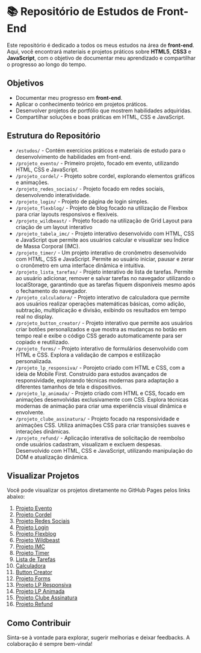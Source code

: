 # 📚 Repositório de Estudos de Front-End

Este repositório é dedicado a todos os meus estudos na área de **front-end**. Aqui, você encontrará materiais e projetos práticos sobre **HTML5**, **CSS3** e **JavaScript**, com o objetivo de documentar meu aprendizado e compartilhar o progresso ao longo do tempo.


## Objetivos

- Documentar meu progresso em **front-end**.
- Aplicar o conhecimento teórico em projetos práticos.
- Desenvolver projetos de portfólio que mostrem habilidades adquiridas.
- Compartilhar soluções e boas práticas em HTML, CSS e JavaScript.

## Estrutura do Repositório

- `/estudos/` - Contém exercícios práticos e materiais de estudo para o desenvolvimento de habilidades em front-end.
- `/projeto_evento/` - Primeiro projeto, focado em evento, utilizando HTML, CSS e JavaScript.
- `/projeto_cordel/` - Projeto sobre cordel, explorando elementos gráficos e animações.
- `/projeto_redes_sociais/` - Projeto focado em redes sociais, desenvolvendo interatividade.
- `/projeto_login/` - Projeto de página de login simples.
- `/projeto_flexblog/` - Projeto de blog focado na utilização de Flexbox para criar layouts responsivos e flexíveis.
- `/projeto_wildbeast/` - Projeto focado na utilização de Grid Layout para criação de um layout interativo
- `/projeto_tabela_imc/` -  Projeto interativo desenvolvido com HTML, CSS e JavaScript que permite aos usuários calcular e visualizar seu Índice de Massa Corporal (IMC).
- `/projeto_timer/` - Um projeto interativo de cronômetro desenvolvido com HTML, CSS e JavaScript. Permite ao usuário iniciar, pausar e zerar o cronômetro em uma interface dinâmica e intuitiva.
- `/projeto_lista_tarefas/` - Projeto interativo de lista de tarefas. Permite ao usuário adicionar, remover e salvar tarefas no navegador utilizando o localStorage, garantindo que as tarefas fiquem disponíveis mesmo após o fechamento do navegador.
- `/projeto_calculadora/` - Projeto interativo de calculadora que permite aos usuários realizar operações matemáticas básicas, como adição, subtração, multiplicação e divisão, exibindo os resultados em tempo real no display.
- `/projeto_button_creator/` - Projeto interativo que permite aos usuários criar botões personalizados e que mostra as mudanças no botão em tempo real e exibe o código CSS gerado automaticamente para ser copiado e reutilizado.
- `/projeto_forms/` - Projeto interativo de formulários desenvolvido com HTML e CSS. Explora a validação de campos e estilização personalizada.
- `/projeto_lp_responsiva/` - Porojeto criado com HTML e CSS, com a ideia de Mobile First. Construído para estudos avançados de responsividade, explorando técnicas modernas para adaptação a diferentes tamanhos de tela e dispositivos.
- `/projeto_lp_animada/` - Projeto criado com HTML e CSS, focado em animações desenvolvidas exclusivamente com CSS. Explora técnicas modernas de animação para criar uma experiência visual dinâmica e envolvente.
- `/projeto_clube_assinatura/` - Projeto focado na responsividade e animações CSS. Utiliza animações CSS para criar transições suaves e interações dinâmicas.
- `/projeto_refund/` - Aplicação interativa de solicitação de reembolso onde usuários cadastram, visualizam e excluem despesas. Desenvolvido com HTML, CSS e JavaScript, utilizando manipulação do DOM e atualização dinâmica.

## Visualizar Projetos

Você pode visualizar os projetos diretamente no GitHub Pages pelos links abaixo:

1. [Projeto Evento](https://lannavx.github.io/front_end_studies/projeto_evento)
2. [Projeto Cordel](https://lannavx.github.io/front_end_studies/projeto_cordel)
3. [Projeto Redes Sociais](https://lannavx.github.io/front_end_studies/projeto_redes_sociais)
4. [Projeto Login](https://lannavx.github.io/front_end_studies/projeto_login)
5. [Projeto Flexblog](https://lannavx.github.io/front_end_studies/projeto_flexblog)
6. [Projeto Wildbeast](https://lannavx.github.io/front_end_studies/projeto_wildbeast)
7. [Projeto IMC](https://lannavx.github.io/front_end_studies/projeto_tabela_imc)
8. [Projeto Timer](https://lannavx.github.io/front_end_studies/projeto_timer)
9. [Lista de Tarefas](https://lannavx.github.io/front_end_studies/projeto_lista_tarefas)
10. [Calculadora](https://lannavx.github.io/front_end_studies/projeto_calculadora)
11. [Button Creator](https://lannavx.github.io/front_end_studies/projeto_button_creator)
12. [Projeto Forms](https://lannavx.github.io/front_end_studies/projeto_forms)
13. [Projeto LP Responsiva](https://lannavx.github.io/front_end_studies/projeto_lp_responsiva)
14. [Projeto LP Animada](https://lannavx.github.io/front_end_studies/projeto_lp_animada)
15. [Projeto Clube Assinatura](https://lannavx.github.io/front_end_studies/projeto_clube_assinatura)
16. [Projeto Refund](https://lannavx.github.io/front_end_studies/projeto_refund)

## Como Contribuir

Sinta-se à vontade para explorar, sugerir melhorias e deixar feedbacks. A colaboração é sempre bem-vinda!
